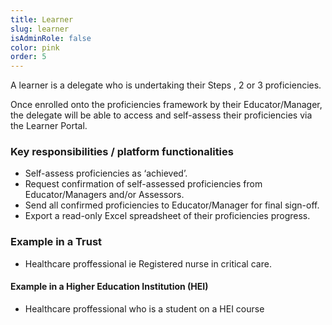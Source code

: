 ```yaml
---
title: Learner
slug: learner
isAdminRole: false
color: pink
order: 5
---
```

A learner is a delegate who is undertaking their Steps , 2 or 3 proficiencies​.

Once enrolled onto the proficiencies framework by their Educator/Manager, the delegate will be able to access and self-assess their proficiencies via the Learner Portal.​

### Key responsibilities / platform functionalities​

- Self-assess proficiencies as ‘achieved’.
- Request confirmation of self-assessed proficiencies from Educator/Managers and/or Assessors.
- Send all confirmed proficiencies to Educator/Manager for final sign-off​.
- Export a read-only Excel spreadsheet of their proficiencies progress​.

<div class="role_trust-example">

### Example in a Trust​
 
- Healthcare proffessional  ie Registered nurse in critical care.

#### Example in a Higher Education Institution (HEI)

- Healthcare proffessional who is a student on a HEI course

</div>